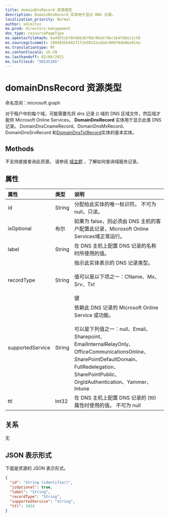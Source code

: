 ```yaml
---
title: domainDnsRecord 资源类型
description: DomainDnsRecord 实体用于显示 DNS 记录。
localization_priority: Normal
author: adimitui
ms.prod: directory-management
doc_type: resourcePageType
ms.openlocfilehash: ba4955c670548b3670dc90a574bc1b4fd8a11c58
ms.sourcegitcommit: 1004835b44271f2e50332a1bdc9097d4b06a914a
ms.translationtype: MT
ms.contentlocale: zh-CN
ms.lasthandoff: 02/06/2021
ms.locfileid: "50135105"
---
```

# <a name="domaindnsrecord-resource-type"></a>domainDnsRecord 资源类型

命名空间：microsoft.graph

对于租户中的每个域，可能需要先将 dns 记录 () 域的 DNS 区域文件，然后域才能供 Microsoft Online Services。 **DomainDnsRecord** 实体用于显示此类 DNS 记录。 DomainDnsCnameRecord、DomainDnsMxRecord、DomainDnsSrvRecord 和[DomainDnsTxtRecord](domaindnstxtrecord.md)实体的基本实体。 [](domaindnscnamerecord.md) [](domaindnsmxrecord.md) [](domaindnssrvrecord.md)

## <a name="methods"></a>Methods
不支持直接查询此资源。 请参阅 [域主题](domain.md) ，了解如何查询域服务记录。

## <a name="properties"></a>属性
| 属性     | 类型   |说明|
|:---------------|:--------|:----------|
|id|String| 分配给此实体的唯一标识符。 不可为 null，只读。|
|isOptional|布尔| 如果为 false，则必须由 DNS 主机的客户配置此记录，Microsoft Online Services域正常运行。 |
|label|String| 在 DNS 主机上配置 DNS 记录的名称时所使用的值。 |
|recordType|String| 指示此实体表示的 DNS 记录类型。</br></br>值可以是以下项之一：CName、Mx、Srv、Txt    </br></br>键 |
|supportedService|String| 依赖此 DNS 记录的 Microsoft Online Service 或功能。</br></br>可以是下列值之一：null、Email、Sharepoint、EmailInternalRelayOnly、OfficeCommunicationsOnline、SharePointDefaultDomain、FullRedelegation、SharePointPublic、OrgIdAuthentication、Yammer、Intune           |
|ttl|Int32| 在 DNS 主机上配置 DNS 记录的 (ttl) 属性时使用的值。 不可为 null |

## <a name="relationships"></a>关系
无

## <a name="json-representation"></a>JSON 表示形式
下面是资源的 JSON 表示形式。

<!-- {
  "blockType": "resource",
  "baseType": "microsoft.graph.entity",
  "optionalProperties": [

  ],
  "@odata.type": "microsoft.graph.domainDnsRecord"
}-->

```json
{
  "id": "String (identifier)",
  "isOptional": true,
  "label": "String",
  "recordType": "String",
  "supportedService": "String",
  "ttl": 1024
}

```

<!-- uuid: 8fcb5dbc-d5aa-4681-8e31-b001d5168d79
2015-10-25 14:57:30 UTC -->
<!-- {
  "type": "#page.annotation",
  "description": "domainDnsRecord resource",
  "keywords": "",
  "section": "documentation",
  "tocPath": ""
}-->


